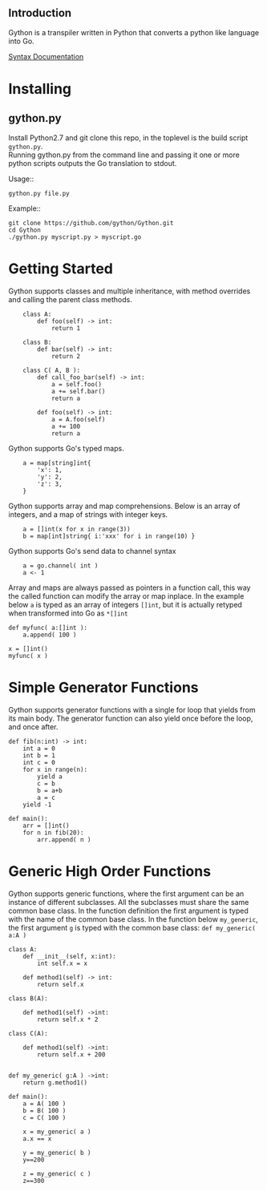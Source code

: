 Introduction
------------
Gython is a transpiler written in Python that converts a python like language into Go.

[Syntax Documentation](https://github.com/PythonJS/PythonJS/blob/master/doc/go_syntax.md)


Installing
===============


gython.py
--------------------------------------
Install Python2.7 and git clone this repo, in the toplevel is the build script `gython.py`.  
Running gython.py from the command line and passing it one or more python scripts outputs
the Go translation to stdout.

Usage::

	gython.py file.py

Example::

	git clone https://github.com/gython/Gython.git
	cd Gython
	./gython.py myscript.py > myscript.go


Getting Started
===============
Gython supports classes and multiple inheritance, with method overrides and calling the parent class methods.

```
	class A:
		def foo(self) -> int:
			return 1

	class B:
		def bar(self) -> int:
			return 2

	class C( A, B ):
		def call_foo_bar(self) -> int:
			a = self.foo()
			a += self.bar()
			return a

		def foo(self) -> int:
			a = A.foo(self)
			a += 100
			return a

```

Gython supports Go's typed maps.

```
	a = map[string]int{
		'x': 1,
		'y': 2,
		'z': 3,
	}

```

Gython supports array and map comprehensions.
Below is an array of integers, and a map of strings with integer keys.

```
	a = []int(x for x in range(3))
	b = map[int]string{ i:'xxx' for i in range(10) }
```

Gython supports Go's send data to channel syntax

```
	a = go.channel( int )
	a <- 1

```



Array and maps are always passed as pointers in a function call, this way the called function can modify the array or map inplace.
In the example below `a` is typed as an array of integers `[]int`, but it is actually retyped when transformed into Go as `*[]int`
```
def myfunc( a:[]int ):
	a.append( 100 )

x = []int()
myfunc( x )

```

Simple Generator Functions
==========================
Gython supports generator functions with a single for loop that yields from its main body.
The generator function can also yield once before the loop, and once after.
```
def fib(n:int) -> int:
	int a = 0
	int b = 1
	int c = 0
	for x in range(n):
		yield a
		c = b
		b = a+b
		a = c
	yield -1

def main():
	arr = []int()
	for n in fib(20):
		arr.append( n )
```

Generic High Order Functions
==========================
Gython supports generic functions, where the first argument can be an instance of different subclasses.
All the subclasses must share the same common base class.  In the function definition the first argument
is typed with the name of the common base class.  In the function below `my_generic`, the first argument `g`
is typed with the common base class: `def my_generic( a:A )`


```
class A:
	def __init__(self, x:int):
		int self.x = x

	def method1(self) -> int:
		return self.x

class B(A):

	def method1(self) ->int:
		return self.x * 2

class C(A):

	def method1(self) ->int:
		return self.x + 200


def my_generic( g:A ) ->int:
	return g.method1()

def main():
	a = A( 100 )
	b = B( 100 )
	c = C( 100 )

	x = my_generic( a )
	a.x == x

	y = my_generic( b )
	y==200

	z = my_generic( c )
	z==300

```